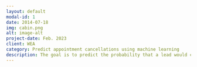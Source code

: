```yaml
---
layout: default
modal-id: 1
date: 2014-07-18
img: cabin.png
alt: image-alt
project-date: Feb. 2023
client: WEA
category: Predict appointment cancellations using machine learning
description: The goal is to predict the probability that a lead would cancel their appointment using different machine learning algorithms.
---
```

